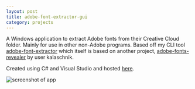 ```yaml
---
layout: post
title: adobe-font-extractor-gui
category: projects
---
```

A Windows application to extract Adobe fonts from their Creative Cloud folder. Mainly for use in other non-Adobe programs. Based off my CLI tool <a href="https://github.com/bustinbung/adobe-font-extractor" target="_blank">adobe-font-extractor</a> which itself is based on another project, <a href="https://github.com/Kalaschnik/adobe-fonts-revealer" target="_blank">adobe-fonts-revealer</a> by user kalaschnik.

Created using C# and Visual Studio and hosted <a href="https://github.com/bustinbung/adobe_font_extractor_gui" target="_blank">here</a>.

![screenshot of app](https://camo.githubusercontent.com/34d41049b44c81fe5bf2fda00fb07fefcbd892911322475bcc5fd76af144c8f8/68747470733a2f2f692e6962622e636f2f4c524c67467a432f323032312d31322d32312d30332d34392d33372d41646f62652d466f6e742d457874726163746f722e706e67)